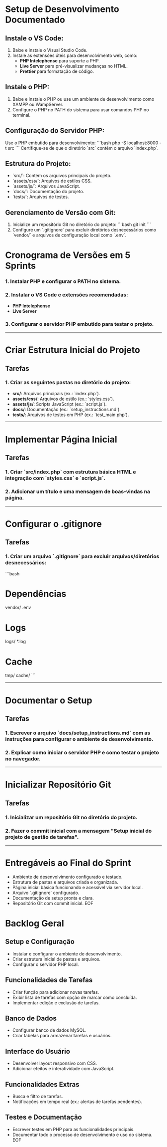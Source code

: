 # Setup de Desenvolvimento Documentado

## Instale o VS Code:
1. Baixe e instale o Visual Studio Code.
2. Instale as extensões úteis para desenvolvimento web, como:
   - **PHP Intelephense** para suporte a PHP.
   - **Live Server** para pré-visualizar mudanças no HTML.
   - **Prettier** para formatação de código.

## Instale o PHP:
1. Baixe e instale o PHP ou use um ambiente de desenvolvimento como XAMPP ou WampServer.
2. Configure o PHP no PATH do sistema para usar comandos PHP no terminal.

## Configuração do Servidor PHP:
Use o PHP embutido para desenvolvimento:
\`\`\`bash
php -S localhost:8000 -t src
\`\`\`
Certifique-se de que o diretório \`src\` contém o arquivo \`index.php\`.

## Estrutura do Projeto:
- \`src/\`: Contém os arquivos principais do projeto.
- \`assets/css/\`: Arquivos de estilos CSS.
- \`assets/js/\`: Arquivos JavaScript.
- \`docs/\`: Documentação do projeto.
- \`tests/\`: Arquivos de testes.

## Gerenciamento de Versão com Git:
1. Inicialize um repositório Git no diretório do projeto:
   \`\`\`bash
   git init
   \`\`\`
2. Configure um \`.gitignore\` para excluir diretórios desnecessários como \`vendor/\` e arquivos de configuração local como \`.env\`.

# Cronograma de Versões em 5 Sprints

### 1. Instalar PHP e configurar o PATH no sistema.
### 2. Instalar o VS Code e extensões recomendadas:
   - **PHP Intelephense**
   - **Live Server**

### 3. Configurar o servidor PHP embutido para testar o projeto.

---

# Criar Estrutura Inicial do Projeto

## Tarefas
### 1. Criar as seguintes pastas no diretório do projeto:
   - **src/**: Arquivos principais (ex.: \`index.php\`).
   - **assets/css/**: Arquivos de estilo (ex.: \`styles.css\`).
   - **assets/js/**: Scripts JavaScript (ex.: \`script.js\`).
   - **docs/**: Documentação (ex.: \`setup_instructions.md\`).
   - **tests/**: Arquivos de testes em PHP (ex.: \`test_main.php\`).

---

# Implementar Página Inicial

## Tarefas
### 1. Criar \`src/index.php\` com estrutura básica HTML e integração com \`styles.css\` e \`script.js\`.
### 2. Adicionar um título e uma mensagem de boas-vindas na página.

---

# Configurar o .gitignore

## Tarefas
### 1. Criar um arquivo \`.gitignore\` para excluir arquivos/diretórios desnecessários:

\`\`\`bash
# Dependências
vendor/
.env

# Logs
logs/
*.log

# Cache
tmp/
cache/
\`\`\`

---

# Documentar o Setup

## Tarefas
### 1. Escrever o arquivo \`docs/setup_instructions.md\` com as instruções para configurar o ambiente de desenvolvimento.
### 2. Explicar como iniciar o servidor PHP e como testar o projeto no navegador.

---

# Inicializar Repositório Git

## Tarefas
### 1. Inicializar um repositório Git no diretório do projeto.
### 2. Fazer o commit inicial com a mensagem "Setup inicial do projeto de gestão de tarefas".

---

# Entregáveis ao Final do Sprint
- Ambiente de desenvolvimento configurado e testado.
- Estrutura de pastas e arquivos criada e organizada.
- Página inicial básica funcionando e acessível via servidor local.
- Arquivo \`.gitignore\` configurado.
- Documentação de setup pronta e clara.
- Repositório Git com commit inicial.
EOF

# Backlog Geral

## Setup e Configuração
- Instalar e configurar o ambiente de desenvolvimento.
- Criar estrutura inicial de pastas e arquivos.
- Configurar o servidor PHP local.

## Funcionalidades de Tarefas
- Criar função para adicionar novas tarefas.
- Exibir lista de tarefas com opção de marcar como concluída.
- Implementar edição e exclusão de tarefas.

## Banco de Dados
- Configurar banco de dados MySQL.
- Criar tabelas para armazenar tarefas e usuários.

## Interface do Usuário
- Desenvolver layout responsivo com CSS.
- Adicionar efeitos e interatividade com JavaScript.

## Funcionalidades Extras
- Busca e filtro de tarefas.
- Notificações em tempo real (ex.: alertas de tarefas pendentes).

## Testes e Documentação
- Escrever testes em PHP para as funcionalidades principais.
- Documentar todo o processo de desenvolvimento e uso do sistema.
EOF